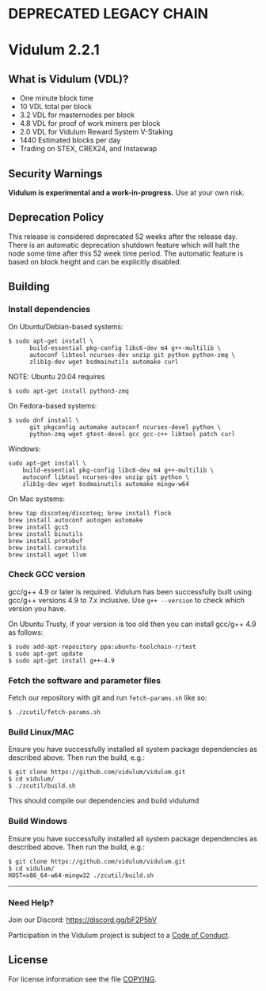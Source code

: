 
# DEPRECATED LEGACY CHAIN

# Vidulum 2.2.1

## What is Vidulum (VDL)?

- One minute block time
- 10 VDL total per block
- 3.2 VDL for masternodes per block
- 4.8 VDL for proof of work miners per block
- 2.0 VDL for Vidulum Reward System V-Staking
- 1440 Estimated blocks per day
- Trading on STEX, CREX24, and Instaswap

## Security Warnings

**Vidulum is experimental and a work-in-progress.** Use at your own risk.

## Deprecation Policy

This release is considered deprecated 52 weeks after the release day. There
is an automatic deprecation shutdown feature which will halt the node some
time after this 52 week time period. The automatic feature is based on block
height and can be explicitly disabled.

## Building

### Install dependencies

On Ubuntu/Debian-based systems:

```
$ sudo apt-get install \
      build-essential pkg-config libc6-dev m4 g++-multilib \
      autoconf libtool ncurses-dev unzip git python python-zmq \
      zlib1g-dev wget bsdmainutils automake curl
```

NOTE: Ubuntu 20.04 requires

```
$ sudo apt-get install python3-zmq
```

On Fedora-based systems:

```
$ sudo dnf install \
      git pkgconfig automake autoconf ncurses-devel python \
      python-zmq wget gtest-devel gcc gcc-c++ libtool patch curl
```

Windows:

```
sudo apt-get install \
    build-essential pkg-config libc6-dev m4 g++-multilib \
    autoconf libtool ncurses-dev unzip git python \
    zlib1g-dev wget bsdmainutils automake mingw-w64
```

On Mac systems:

```
brew tap discoteq/discoteq; brew install flock
brew install autoconf autogen automake
brew install gcc5
brew install binutils
brew install protobuf
brew install coreutils
brew install wget llvm
```

### Check GCC version

gcc/g++ 4.9 or later is required. Vidulum has been successfully built using gcc/g++ versions 4.9 to 7.x inclusive. Use `g++ --version` to check which version you have.

On Ubuntu Trusty, if your version is too old then you can install gcc/g++ 4.9 as follows:

```
$ sudo add-apt-repository ppa:ubuntu-toolchain-r/test
$ sudo apt-get update
$ sudo apt-get install g++-4.9
```

### Fetch the software and parameter files

Fetch our repository with git and run `fetch-params.sh` like so:

```
$ ./zcutil/fetch-params.sh
```

### Build Linux/MAC

Ensure you have successfully installed all system package dependencies as described above. Then run the build, e.g.:

```
$ git clone https://github.com/vidulum/vidulum.git
$ cd vidulum/
$ ./zcutil/build.sh
```

This should compile our dependencies and build vidulumd

### Build Windows

Ensure you have successfully installed all system package dependencies as described above. Then run the build, e.g.:

```
$ git clone https://github.com/vidulum/vidulum.git
$ cd vidulum/
HOST=x86_64-w64-mingw32 ./zcutil/build.sh
```

---

### Need Help?

Join our Discord: https://discord.gg/bF2P5bV

Participation in the Vidulum project is subject to a
[Code of Conduct](code_of_conduct.md).

## License

For license information see the file [COPYING](COPYING).